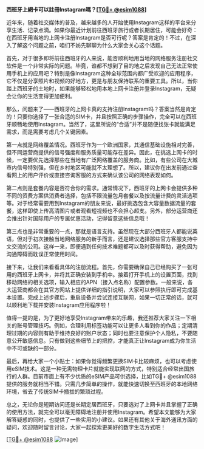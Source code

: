 **西班牙上網卡可以註冊Instagram嗎？[[TG💪+ @esim1088](https://t.me/s/esim1088)]**

近年来，随着社交媒体的普及，越来越多的人开始使用Instagram这样的平台来分享生活、记录点滴。如果你最近计划前往西班牙旅行或者长期居住，可能会好奇：在西班牙用当地的上网卡注册Instagram是否可行呢？答案是肯定的！不过，在深入了解这个问题之前，咱们不妨先聊聊为什么大家会关心这个话题。

首先，对于很多即将前往西班牙的人来说，能否顺利地用当地的网络服务注册社交软件是一个非常实际的问题。毕竟，谁都不想到了目的地之后发现自己无法正常使用手机上的应用吧？特别是像Instagram这种全球范围内都广受欢迎的应用程序，它不仅是分享照片和视频的好地方，更是与朋友保持联系的重要工具。所以，当你踏上西班牙的土地时，如果能够轻松地用本地上网卡注册并登录Instagram，无疑会让你的生活变得更加便利。

那么，问题来了——西班牙的上网卡真的支持注册Instagram吗？答案当然是肯定的！只要你选择了一张合适的SIM卡，并且按照正确的步骤操作，完全可以在西班牙顺畅地使用Instagram。当然了，这里所说的“合适”并不是随便找张卡就能满足需求，而是需要考虑几个关键因素。

第一点就是网络覆盖情况。西班牙作为一个欧洲国家，其通信基础设施相对完善，但不同运营商提供的信号强度和服务质量可能存在差异。因此，在挑选上网卡的时候，一定要优先选择那些在当地有广泛网络覆盖的服务商。比如，有些公司在大城市内信号特别强，但在乡村地区可能就不太理想了。所以，建议你在出发前通过查看网上的用户评价或直接咨询客服的方式来确认该公司的网络表现如何。

第二点则是套餐内容是否符合你的需求。通常情况下，西班牙的上网卡会提供多种不同的资费方案供消费者选择，包括不限流量包月套餐以及按流量计费的灵活选项等。对于经常需要用到Instagram的朋友来说，最好挑选包含大容量数据流量的套餐，这样即使上传高清图片或者观看短视频也不会担心超支。另外，部分运营商还会推出针对国际用户的专属优惠活动，记得留意这些信息哦！

第三点也是非常重要的一点，那就是语言支持。虽然现在大部分西班牙人都能说英语，但对于初次接触当地网络服务的新手而言，还是建议选择那些官方客服支持中文交流的公司。这样一来，即便遇到任何技术难题都可以及时获得帮助，避免因为沟通障碍而耽误正常使用时间。

接下来，让我们来看看具体的注册流程。首先，你需要确保自己已经购买了一张可用的西班牙上网卡，并将其正确安装到手机中。接着打开手机上的设置页面，找到移动网络的相关选项，输入相应的APN（接入点名称）配置参数。一般来说，各大运营商都会在其官方网站上提供详细的指引说明，大家可以参照执行即可完成基本设置。完成上述步骤后，重启设备并尝试连接互联网，如果一切正常的话，就可以顺利地下载并安装Instagram应用程序啦！

值得一提的是，为了更好地享受Instagram带来的乐趣，我还推荐大家关注一下相关的账号管理技巧。例如，合理利用标签功能可以让更多人看到你的作品；定期清理过期的内容则有助于维持良好的账户状态；同时也要注意保护个人隐私，不要随意公开敏感信息。只有做到这些细节上的把控，才能真正让Instagram成为你生活中不可或缺的一部分。

最后，再给大家一个小贴士：如果你觉得频繁更换SIM卡比较麻烦，也可以考虑使用eSIM技术。这是一种无需物理卡片就能实现联网的方式，特别适合经常出国旅行的人群。目前市面上有不少优质的eSIM产品可供选择，比如TG💪+ @esim1088提供的服务就相当不错。只需几步简单的操作，就能快速切换至西班牙的本地网络环境，省去了传统SIM卡插拔的繁琐过程。

总之，无论你是短期访问还是长期定居西班牙，只要选对了上网卡并且掌握了正确的使用方法，就完全可以毫无障碍地注册并使用Instagram。希望本文能够为大家解答疑惑的同时，也提供了一些实用的小建议。如果还有其他关于海外通讯方面的疑问，欢迎随时留言讨论，大家一起探索更美好的数字生活方式吧！

[[TG💪+ @esim1088](https://t.me/s/esim1088) ![Image](https://i.postimg.cc/4NQfJmqS/Snipaste-2025-05-13-00-14-12.png)]